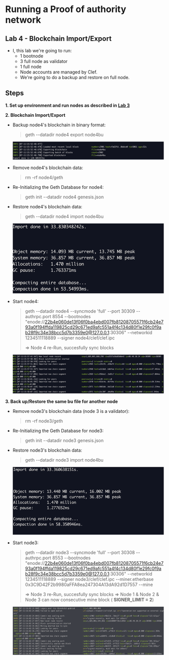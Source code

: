 # **Running a Proof of authority network**

## **Lab 4 - Blockchain Import/Export**

- I, this lab we're going to run:
  - 1 bootnode
  - 3 full node as validator
  - 1 full node
  - Node accounts are managed by Clef.
  - We're going to do a backup and restore on full node.

## **Steps**

**1. Set up environment and run nodes as described in [Lab 3](./3-lab3.md)**

**2. Blockchain Import/Export**

- Backup node4's blockchain in binary format:

  > geth --datadir node4 export node4bu

  <div class="image-container" align="center">
  <img src="img/lab4-1.png" alt="Image 1"  >
  </div>

- Remove node4's blockchain data:

  > rm -rf node4/geth

- Re-Initializing the Geth Database for node4:

  > geth init --datadir node4 genesis.json

- Restore node4's blockchain data:

  > geth --datadir node4 import node4bu

  <div class="image-container" align="center">
  <img src="img/lab4-2.png" alt="Image 1"  >
  </div>

- Start node4:

  > geth --datadir node4 --syncmode 'full' --port 30309 --authrpc.port 8554 --bootnodes "enode://22b4e060de13f06f0ba4ebd007fb81208705571f6cb24e793a0f194ffda119825cd29c671ed9afc551a4f4c134d80f1e29fc0f9ab28f9c34e38bcc5d7b3359e0@127.0.0.1:30306" --networkid 1234511118889 --signer node4/clef/clef.ipc
  >
  > => Node 4 re-Run, succesfully sync blocks

  <div class="image-container" align="center">
  <img src="img/lab4-3.png" alt="Image 1"  >
  </div>

**3. Back up/Restore the same bu file for another node**

- Remove node3's blockchain data (node 3 is a validator):

  > rm -rf node3/geth

- Re-Initializing the Geth Database for node3:

  > geth init --datadir node3 genesis.json

- Restore node3's blockchain data:

  > geth --datadir node3 import node4bu

  <div class="image-container" align="center">
  <img src="img/lab4-4.png" alt="Image 1"  >
  </div>

- Start node3:

  > geth --datadir node3 --syncmode 'full' --port 30308 --authrpc.port 8553 --bootnodes "enode://22b4e060de13f06f0ba4ebd007fb81208705571f6cb24e793a0f194ffda119825cd29c671ed9afc551a4f4c134d80f1e29fc0f9ab28f9c34e38bcc5d7b3359e0@127.0.0.1:30306" --networkid 1234511118889 --signer node3/clef/clef.ipc --miner.etherbase 0x3C9D42F2b9980aFFA8ea247304A13dA92d1D7557 --mine
  >
  > => Node 3 re-Run, succesfully sync blocks => Node 1 & Node 2 & Node 3 can now consecutive mine block ( **SIGNER_LIMIT = 2**)

  <div class="image-container" align="center">
  <img src="img/lab4-5.png" alt="Image 1"  >
  </div>
